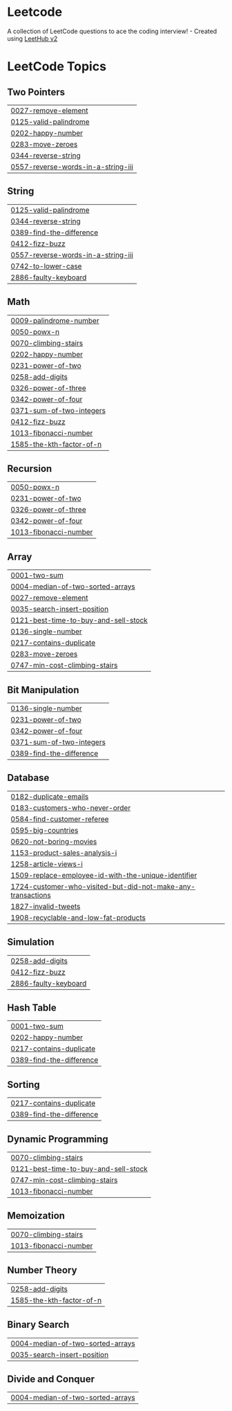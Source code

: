 # Leetcode
A collection of LeetCode questions to ace the coding interview! - Created using [LeetHub v2](https://github.com/arunbhardwaj/LeetHub-2.0)

<!---LeetCode Topics Start-->
# LeetCode Topics
## Two Pointers
|  |
| ------- |
| [0027-remove-element](https://github.com/vigneshvijayan103/Leetcode/tree/master/0027-remove-element) |
| [0125-valid-palindrome](https://github.com/vigneshvijayan103/Leetcode/tree/master/0125-valid-palindrome) |
| [0202-happy-number](https://github.com/vigneshvijayan103/Leetcode/tree/master/0202-happy-number) |
| [0283-move-zeroes](https://github.com/vigneshvijayan103/Leetcode/tree/master/0283-move-zeroes) |
| [0344-reverse-string](https://github.com/vigneshvijayan103/Leetcode/tree/master/0344-reverse-string) |
| [0557-reverse-words-in-a-string-iii](https://github.com/vigneshvijayan103/Leetcode/tree/master/0557-reverse-words-in-a-string-iii) |
## String
|  |
| ------- |
| [0125-valid-palindrome](https://github.com/vigneshvijayan103/Leetcode/tree/master/0125-valid-palindrome) |
| [0344-reverse-string](https://github.com/vigneshvijayan103/Leetcode/tree/master/0344-reverse-string) |
| [0389-find-the-difference](https://github.com/vigneshvijayan103/Leetcode/tree/master/0389-find-the-difference) |
| [0412-fizz-buzz](https://github.com/vigneshvijayan103/Leetcode/tree/master/0412-fizz-buzz) |
| [0557-reverse-words-in-a-string-iii](https://github.com/vigneshvijayan103/Leetcode/tree/master/0557-reverse-words-in-a-string-iii) |
| [0742-to-lower-case](https://github.com/vigneshvijayan103/Leetcode/tree/master/0742-to-lower-case) |
| [2886-faulty-keyboard](https://github.com/vigneshvijayan103/Leetcode/tree/master/2886-faulty-keyboard) |
## Math
|  |
| ------- |
| [0009-palindrome-number](https://github.com/vigneshvijayan103/Leetcode/tree/master/0009-palindrome-number) |
| [0050-powx-n](https://github.com/vigneshvijayan103/Leetcode/tree/master/0050-powx-n) |
| [0070-climbing-stairs](https://github.com/vigneshvijayan103/Leetcode/tree/master/0070-climbing-stairs) |
| [0202-happy-number](https://github.com/vigneshvijayan103/Leetcode/tree/master/0202-happy-number) |
| [0231-power-of-two](https://github.com/vigneshvijayan103/Leetcode/tree/master/0231-power-of-two) |
| [0258-add-digits](https://github.com/vigneshvijayan103/Leetcode/tree/master/0258-add-digits) |
| [0326-power-of-three](https://github.com/vigneshvijayan103/Leetcode/tree/master/0326-power-of-three) |
| [0342-power-of-four](https://github.com/vigneshvijayan103/Leetcode/tree/master/0342-power-of-four) |
| [0371-sum-of-two-integers](https://github.com/vigneshvijayan103/Leetcode/tree/master/0371-sum-of-two-integers) |
| [0412-fizz-buzz](https://github.com/vigneshvijayan103/Leetcode/tree/master/0412-fizz-buzz) |
| [1013-fibonacci-number](https://github.com/vigneshvijayan103/Leetcode/tree/master/1013-fibonacci-number) |
| [1585-the-kth-factor-of-n](https://github.com/vigneshvijayan103/Leetcode/tree/master/1585-the-kth-factor-of-n) |
## Recursion
|  |
| ------- |
| [0050-powx-n](https://github.com/vigneshvijayan103/Leetcode/tree/master/0050-powx-n) |
| [0231-power-of-two](https://github.com/vigneshvijayan103/Leetcode/tree/master/0231-power-of-two) |
| [0326-power-of-three](https://github.com/vigneshvijayan103/Leetcode/tree/master/0326-power-of-three) |
| [0342-power-of-four](https://github.com/vigneshvijayan103/Leetcode/tree/master/0342-power-of-four) |
| [1013-fibonacci-number](https://github.com/vigneshvijayan103/Leetcode/tree/master/1013-fibonacci-number) |
## Array
|  |
| ------- |
| [0001-two-sum](https://github.com/vigneshvijayan103/Leetcode/tree/master/0001-two-sum) |
| [0004-median-of-two-sorted-arrays](https://github.com/vigneshvijayan103/Leetcode/tree/master/0004-median-of-two-sorted-arrays) |
| [0027-remove-element](https://github.com/vigneshvijayan103/Leetcode/tree/master/0027-remove-element) |
| [0035-search-insert-position](https://github.com/vigneshvijayan103/Leetcode/tree/master/0035-search-insert-position) |
| [0121-best-time-to-buy-and-sell-stock](https://github.com/vigneshvijayan103/Leetcode/tree/master/0121-best-time-to-buy-and-sell-stock) |
| [0136-single-number](https://github.com/vigneshvijayan103/Leetcode/tree/master/0136-single-number) |
| [0217-contains-duplicate](https://github.com/vigneshvijayan103/Leetcode/tree/master/0217-contains-duplicate) |
| [0283-move-zeroes](https://github.com/vigneshvijayan103/Leetcode/tree/master/0283-move-zeroes) |
| [0747-min-cost-climbing-stairs](https://github.com/vigneshvijayan103/Leetcode/tree/master/0747-min-cost-climbing-stairs) |
## Bit Manipulation
|  |
| ------- |
| [0136-single-number](https://github.com/vigneshvijayan103/Leetcode/tree/master/0136-single-number) |
| [0231-power-of-two](https://github.com/vigneshvijayan103/Leetcode/tree/master/0231-power-of-two) |
| [0342-power-of-four](https://github.com/vigneshvijayan103/Leetcode/tree/master/0342-power-of-four) |
| [0371-sum-of-two-integers](https://github.com/vigneshvijayan103/Leetcode/tree/master/0371-sum-of-two-integers) |
| [0389-find-the-difference](https://github.com/vigneshvijayan103/Leetcode/tree/master/0389-find-the-difference) |
## Database
|  |
| ------- |
| [0182-duplicate-emails](https://github.com/vigneshvijayan103/Leetcode/tree/master/0182-duplicate-emails) |
| [0183-customers-who-never-order](https://github.com/vigneshvijayan103/Leetcode/tree/master/0183-customers-who-never-order) |
| [0584-find-customer-referee](https://github.com/vigneshvijayan103/Leetcode/tree/master/0584-find-customer-referee) |
| [0595-big-countries](https://github.com/vigneshvijayan103/Leetcode/tree/master/0595-big-countries) |
| [0620-not-boring-movies](https://github.com/vigneshvijayan103/Leetcode/tree/master/0620-not-boring-movies) |
| [1153-product-sales-analysis-i](https://github.com/vigneshvijayan103/Leetcode/tree/master/1153-product-sales-analysis-i) |
| [1258-article-views-i](https://github.com/vigneshvijayan103/Leetcode/tree/master/1258-article-views-i) |
| [1509-replace-employee-id-with-the-unique-identifier](https://github.com/vigneshvijayan103/Leetcode/tree/master/1509-replace-employee-id-with-the-unique-identifier) |
| [1724-customer-who-visited-but-did-not-make-any-transactions](https://github.com/vigneshvijayan103/Leetcode/tree/master/1724-customer-who-visited-but-did-not-make-any-transactions) |
| [1827-invalid-tweets](https://github.com/vigneshvijayan103/Leetcode/tree/master/1827-invalid-tweets) |
| [1908-recyclable-and-low-fat-products](https://github.com/vigneshvijayan103/Leetcode/tree/master/1908-recyclable-and-low-fat-products) |
## Simulation
|  |
| ------- |
| [0258-add-digits](https://github.com/vigneshvijayan103/Leetcode/tree/master/0258-add-digits) |
| [0412-fizz-buzz](https://github.com/vigneshvijayan103/Leetcode/tree/master/0412-fizz-buzz) |
| [2886-faulty-keyboard](https://github.com/vigneshvijayan103/Leetcode/tree/master/2886-faulty-keyboard) |
## Hash Table
|  |
| ------- |
| [0001-two-sum](https://github.com/vigneshvijayan103/Leetcode/tree/master/0001-two-sum) |
| [0202-happy-number](https://github.com/vigneshvijayan103/Leetcode/tree/master/0202-happy-number) |
| [0217-contains-duplicate](https://github.com/vigneshvijayan103/Leetcode/tree/master/0217-contains-duplicate) |
| [0389-find-the-difference](https://github.com/vigneshvijayan103/Leetcode/tree/master/0389-find-the-difference) |
## Sorting
|  |
| ------- |
| [0217-contains-duplicate](https://github.com/vigneshvijayan103/Leetcode/tree/master/0217-contains-duplicate) |
| [0389-find-the-difference](https://github.com/vigneshvijayan103/Leetcode/tree/master/0389-find-the-difference) |
## Dynamic Programming
|  |
| ------- |
| [0070-climbing-stairs](https://github.com/vigneshvijayan103/Leetcode/tree/master/0070-climbing-stairs) |
| [0121-best-time-to-buy-and-sell-stock](https://github.com/vigneshvijayan103/Leetcode/tree/master/0121-best-time-to-buy-and-sell-stock) |
| [0747-min-cost-climbing-stairs](https://github.com/vigneshvijayan103/Leetcode/tree/master/0747-min-cost-climbing-stairs) |
| [1013-fibonacci-number](https://github.com/vigneshvijayan103/Leetcode/tree/master/1013-fibonacci-number) |
## Memoization
|  |
| ------- |
| [0070-climbing-stairs](https://github.com/vigneshvijayan103/Leetcode/tree/master/0070-climbing-stairs) |
| [1013-fibonacci-number](https://github.com/vigneshvijayan103/Leetcode/tree/master/1013-fibonacci-number) |
## Number Theory
|  |
| ------- |
| [0258-add-digits](https://github.com/vigneshvijayan103/Leetcode/tree/master/0258-add-digits) |
| [1585-the-kth-factor-of-n](https://github.com/vigneshvijayan103/Leetcode/tree/master/1585-the-kth-factor-of-n) |
## Binary Search
|  |
| ------- |
| [0004-median-of-two-sorted-arrays](https://github.com/vigneshvijayan103/Leetcode/tree/master/0004-median-of-two-sorted-arrays) |
| [0035-search-insert-position](https://github.com/vigneshvijayan103/Leetcode/tree/master/0035-search-insert-position) |
## Divide and Conquer
|  |
| ------- |
| [0004-median-of-two-sorted-arrays](https://github.com/vigneshvijayan103/Leetcode/tree/master/0004-median-of-two-sorted-arrays) |
<!---LeetCode Topics End-->